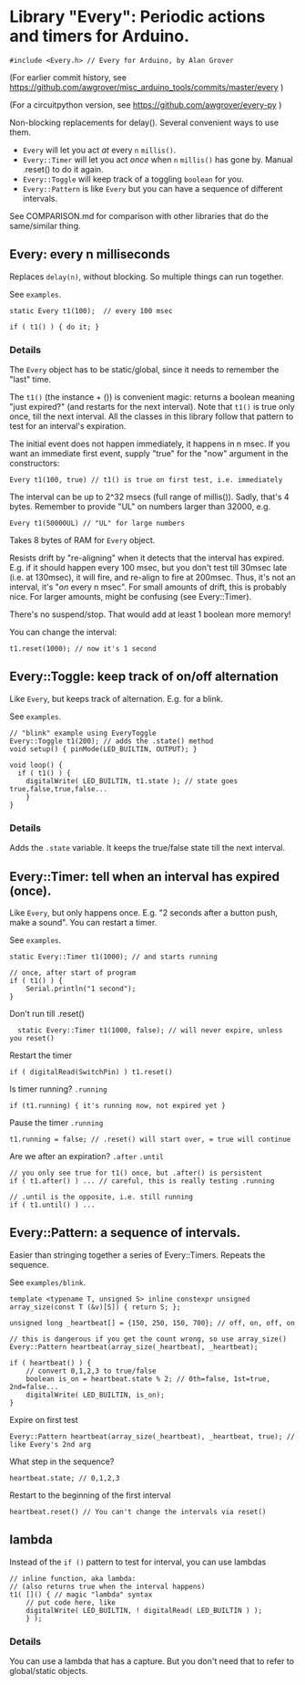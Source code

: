 # Library "Every": Periodic actions and timers for Arduino.

    #include <Every.h> // Every for Arduino, by Alan Grover

(For earlier commit history, see https://github.com/awgrover/misc_arduino_tools/commits/master/every )

(For a circuitpython version, see https://github.com/awgrover/every-py )

Non-blocking replacements for delay().  Several convenient ways to use them.

* `Every` will let you act _at_ every `n` `millis()`.
* `Every::Timer` will let you act _once_ when `n` `millis()` has gone by. Manual .reset() to do it again.
* `Every::Toggle` will keep track of a toggling `boolean` for you.
* `Every::Pattern` is like `Every` but you can have a sequence of different intervals.

See COMPARISON.md for comparison with other libraries that do the same/similar thing.

## Every: every n milliseconds

Replaces `delay(n)`, without blocking. So multiple things can run together.

See `examples`.

    static Every t1(100);  // every 100 msec
    
    if ( t1() ) { do it; }

### Details

The `Every` object has to be static/global, since it needs to remember the "last" time.

The `t1()` (the instance + ()) is convenient magic: returns a boolean meaning "just expired?" (and restarts for the next interval). Note that `t1()` is true only once, till the next interval. All the classes in this library follow that pattern to test for an interval's expiration.

The initial event does not happen immediately, it happens in n msec. If you want an immediate first
event, supply "true" for the "now" argument in the constructors: 
    
    Every t1(100, true) // t1() is true on first test, i.e. immediately

The interval can be up to 2^32 msecs (full range of millis()). Sadly, that's 4 bytes. 
Remember to provide "UL" on numbers larger than 32000, e.g. 

    Every t1(50000UL) // "UL" for large numbers

Takes 8 bytes of RAM for `Every` object.

Resists drift by "re-aligning" when it detects that the interval has expired. E.g. if it should
happen every 100 msec, but you don't test till 30msec late (i.e. at 130msec), it will fire, and
re-align to fire at 200msec. Thus, it's not an interval, it's "_on_ every n msec". For small
amounts of drift, this is probably nice. For larger amounts, might be confusing (see Every::Timer). 

There's no suspend/stop. That would add at least 1 boolean more memory!

You can change the interval:

    t1.reset(1000); // now it's 1 second

## Every::Toggle: keep track of on/off alternation

Like `Every`, but keeps track of alternation. E.g. for a blink.

See `examples`.

    // "blink" example using EveryToggle
    Every::Toggle t1(200); // adds the .state() method
    void setup() { pinMode(LED_BUILTIN, OUTPUT); }

    void loop() {
      if ( t1() ) {
        digitalWrite( LED_BUILTIN, t1.state ); // state goes true,false,true,false...
        }
    }

### Details

Adds the `.state` variable. It keeps the true/false state till the next interval.

## Every::Timer: tell when an interval has expired (once).

Like `Every`, but only happens once. E.g. "2 seconds after a button push, make a sound".
You can restart a timer.

See `examples`.

    static Every::Timer t1(1000); // and starts running

    // once, after start of program
    if ( t1() ) { 
        Serial.println("1 second"); 
    }

Don't run till .reset()

      static Every::Timer t1(1000, false); // will never expire, unless you reset()

Restart the timer 

    if ( digitalRead(SwitchPin) ) t1.reset()

Is timer running? `.running`

    if (t1.running) { it's running now, not expired yet }

Pause the timer `.running`

    t1.running = false; // .reset() will start over, = true will continue

Are we after an expiration? `.after` `.until`

    // you only see true for t1() once, but .after() is persistent
    if ( t1.after() ) ... // careful, this is really testing .running

    // .until is the opposite, i.e. still running
    if ( t1.until() ) ...

## Every::Pattern: a sequence of intervals.

Easier than stringing together a series of Every::Timers. Repeats the sequence.

See `examples/blink`.

    template <typename T, unsigned S> inline constexpr unsigned array_size(const T (&v)[S]) { return S; };

    unsigned long _heartbeat[] = {150, 250, 150, 700}; // off, on, off, on

    // this is dangerous if you get the count wrong, so use array_size()
    Every::Pattern heartbeat(array_size(_heartbeat), _heartbeat);

    if ( heartbeat() ) {
        // convert 0,1,2,3 to true/false
        boolean is_on = heartbeat.state % 2; // 0th=false, 1st=true, 2nd=false...
        digitalWrite( LED_BUILTIN, is_on);
    } 

Expire on first test

    Every::Pattern heartbeat(array_size(_heartbeat), _heartbeat, true); // like Every's 2nd arg

What step in the sequence?

    heartbeat.state; // 0,1,2,3

Restart to the beginning of the first interval

    heartbeat.reset() // You can't change the intervals via reset()

## lambda

Instead of the `if ()` pattern to test for interval, you can use lambdas

    // inline function, aka lambda:
    // (also returns true when the interval happens)
    t1( []() { // magic "lambda" syntax
        // put code here, like
        digitalWrite( LED_BUILTIN, ! digitalRead( LED_BUILTIN ) );
        } );

### Details

You can use a lambda that has a capture. But you don't need that to refer to global/static objects.
